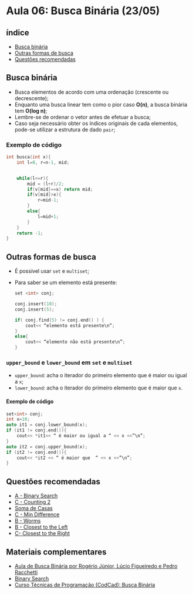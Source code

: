 # Aula 06: Busca Binária (23/05)

## índice

- [Busca binária](#busca-binária)
- [Outras formas de busca](#outras-formas-de-busca)
- [Questões recomendadas](#questões-recomendadas)

## Busca binária

- Busca elementos de acordo com uma ordenação (crescente ou decrescente);
- Enquanto uma busca linear tem como o pior caso **O(n)**, a busca binária tem **O(log n)**;
- Lembre-se de ordenar o vetor antes de efetuar a busca;
- Caso seja necessário obter os índices originais de cada elementos, pode-se utilizar a estrutura de dado `pair`;

### Exemplo de código

```cpp
int busca(int x){
    int l=0, r=n-1, mid;


    while(l<=r){
        mid = (l+r)/2;
        if(v[mid]==x) return mid;
        if(v[mid]>x){
            r=mid-1;
        }
        else{
            l=mid+1;
        }
    }
    return -1;
}
```

## Outras formas de busca

- É possível usar `set` e `multiset`;
- Para saber se um elemento está presente:

    ```cpp
    set <int> conj;

    conj.insert(10);
    conj.insert(5);

    if( conj.find(5) != conj.end() ) {
        cout<< “elemento está presente\n”;
    }
    else{
        cout<< “elemento não está presente\n”;
    }

    ```

### `upper_bound` e `lower_bound` em `set` e `multiset`

- `upper_bound`: acha o iterador do primeiro elemento que é maior ou igual a `x`;
- `lower_bound`: acha o iterador do primeiro elemento que é maior que `x`.

#### Exemplo de código

```cpp
set<int> conj;
int x=10;
auto it1 = conj.lower_bound(x);
if (it1 != conj.end()){
    cout<< *it1<< “ é maior ou igual a “ << x <<”\n”;	
}
auto it2 = conj.upper_bound(x);
if (it2 != conj.end()){
    cout<< *it2 << “ é maior que  “ << x <<”\n”;	
}
```

## Questões recomendadas

- [A - Binary Search](https://codeforces.com/edu/course/2/lesson/6/1/practice/contest/283911/problem/A)
- [C - Counting 2](https://atcoder.jp/contests/abc231/tasks/abc231_c?lang=en)
- [Soma de Casas](https://neps.academy/br/course/tecnicas-de-programacao-(codcad)/lesson/soma-de-casas)
- [C - Min Difference](https://atcoder.jp/contests/abc212/tasks/abc212_c?lang=en)
- [B - Worms](https://codeforces.com/problemset/problem/474/B)
- [B - Closest to the Left](https://codeforces.com/edu/course/2/lesson/6/1/practice/contest/283911/problem/B)
- [C- Closest to the Right](https://codeforces.com/edu/course/2/lesson/6/1/practice/contest/283911/problem/C)	

## Materiais complementares

- [Aula de Busca Binária por Rogério Júnior, Lúcio Figueiredo e Pedro Racchetti](https://noic.com.br/materiais-informatica/curso/techniques-01/)
- [Binary Search](https://usaco.guide/silver/binary-search?lang=cpp)
- [Curso Técnicas de Programação (CodCad): Busca Binária](https://neps.academy/br/course/tecnicas-de-programacao-(codcad)/lesson/busca-binaria)

